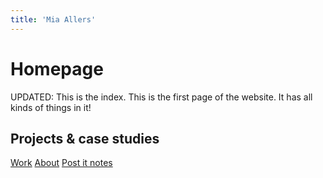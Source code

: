 ```yaml
---
title: 'Mia Allers'
---
```

# Homepage 
UPDATED: This is the index. This is the first page of the website. It has all kinds of things in it! 

## Projects & case studies

[Work](/work)
[About](/about)
[Post it notes](/postits)
